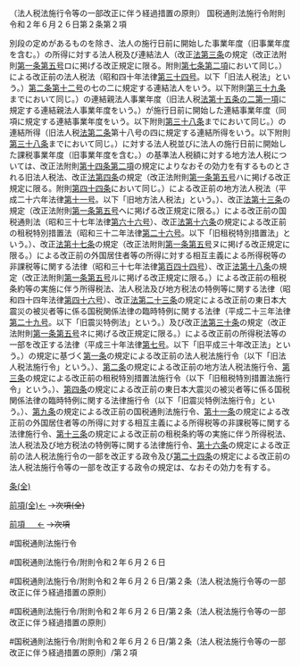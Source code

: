 （法人税法施行令等の一部改正に伴う経過措置の原則）
国税通則法施行令附則令和２年６月２６日第２条第２項

別段の定めがあるものを除き、法人の施行日前に開始した事業年度（旧事業年度を含む。）の所得に対する法人税及び連結法人（改正[法第三条](国税通則法＿＿＿＿＿第３条第１項)の規定（改正法附則[第一条](国税通則法施行＿令附則令和２年６月２６日第１条第１項)[第五号](国税通則法施行＿令附則令和２年６月２６日第２条第２項第５号)ロに掲げる改正規定に限る。附則[第七条第二項](国税通則法施行＿令附則令和２年６月２６日第７条第２項)において同じ。）による改正前の法人税法（昭和四十年法律[第三十四号](国税通則法施行＿令附則令和２年６月２６日第２条第２項第３４号)。以下「旧法人税法」という。）[第二条](国税通則法施行＿令附則令和２年６月２６日第２条第１項)[第十二号](国税通則法施行＿令附則令和２年６月２６日第２条第２項第１２号)の七の二に規定する連結法人をいう。以下附則[第三十九条](国税通則法施行＿令附則令和２年６月２６日第３９条第１項)までにおいて同じ。）の連結親法人事業年度（旧法人税[法第十五条の二第一項](国税通則法＿＿＿＿＿第１５条の２第１項)に規定する連結親法人事業年度をいう。）が施行日前に開始した連結事業年度（同項に規定する連結事業年度をいう。以下附則[第三十八条](国税通則法施行＿令附則令和２年６月２６日第３８条第１項)までにおいて同じ。）の連結所得（旧法人税[法第二条](国税通則法＿＿＿＿＿第２条第１項)第十八号の四に規定する連結所得をいう。以下附則[第三十八条](国税通則法施行＿令附則令和２年６月２６日第３８条第１項)までにおいて同じ。）に対する法人税並びに法人の施行日前に開始した課税事業年度（旧事業年度を含む。）の基準法人税額に対する地方法人税については、改正法附則[第十四条第二項](国税通則法施行＿令附則令和２年６月２６日第１４条第２項)の規定によりなおその効力を有するものとされる旧法人税法、改正[法第四条](国税通則法＿＿＿＿＿第４条第１項)の規定（改正法附則[第一条](国税通則法施行＿令附則令和２年６月２６日第１条第１項)[第五号](国税通則法施行＿令附則令和２年６月２６日第２条第２項第５号)ハに掲げる改正規定に限る。附則[第四十四条](国税通則法施行＿令附則令和２年６月２６日第４４条第１項)において同じ。）による改正前の地方法人税法（平成二十六年法律[第十一号](国税通則法施行＿令附則令和２年６月２６日第２条第２項第１１号)。以下「旧地方法人税法」という。）、改正[法第十三条](国税通則法＿＿＿＿＿第１３条第１項)の規定（改正法附則[第一条](国税通則法施行＿令附則令和２年６月２６日第１条第１項)[第五号](国税通則法施行＿令附則令和２年６月２６日第２条第２項第５号)ヘに掲げる改正規定に限る。）による改正前の国税通則法（昭和三十七年法律[第六十六号](国税通則法施行＿令附則令和２年６月２６日第２条第２項第６６号)）、改正[法第十六条](国税通則法＿＿＿＿＿第１６条第１項)の規定による改正前の租税特別措置法（昭和三十二年法律[第二十六号](国税通則法施行＿令附則令和２年６月２６日第２条第２項第２６号)。以下「旧租税特別措置法」という。）、改正[法第十七条](国税通則法＿＿＿＿＿第１７条第１項)の規定（改正法附則[第一条](国税通則法施行＿令附則令和２年６月２６日第１条第１項)[第五号](国税通則法施行＿令附則令和２年６月２６日第２条第２項第５号)ヌに掲げる改正規定に限る。）による改正前の外国居住者等の所得に対する相互主義による所得税等の非課税等に関する法律（昭和三十七年法律[第百四十四号](国税通則法施行＿令附則令和２年６月２６日第２条第２項第１４４号)）、改正[法第十八条](国税通則法＿＿＿＿＿第１８条第１項)の規定（改正法附則[第一条](国税通則法施行＿令附則令和２年６月２６日第１条第１項)[第五号](国税通則法施行＿令附則令和２年６月２６日第２条第２項第５号)ルに掲げる改正規定に限る。）による改正前の租税条約等の実施に伴う所得税法、法人税法及び地方税法の特例等に関する法律（昭和四十四年法律[第四十六号](国税通則法施行＿令附則令和２年６月２６日第２条第２項第４６号)）、改正[法第二十三条](国税通則法＿＿＿＿＿第２３条第１項)の規定による改正前の東日本大震災の被災者等に係る国税関係法律の臨時特例に関する法律（平成二十三年法律[第二十九号](国税通則法施行＿令附則令和２年６月２６日第２条第２項第２９号)。以下「旧震災特例法」という。）及び改正[法第三十条](国税通則法＿＿＿＿＿第３０条第１項)の規定（改正法附則[第一条](国税通則法施行＿令附則令和２年６月２６日第１条第１項)[第五号](国税通則法施行＿令附則令和２年６月２６日第２条第２項第５号)ネに掲げる改正規定に限る。）による改正前の所得税法等の一部を改正する法律（平成三十年法律[第七号](国税通則法施行＿令附則令和２年６月２６日第２条第２項第７号)。以下「旧平成三十年改正法」という。）の規定に基づく[第一条](国税通則法施行＿令附則令和２年６月２６日第１条第１項)の規定による改正前の法人税法施行令（以下「旧法人税法施行令」という。）、[第二条](国税通則法施行＿令附則令和２年６月２６日第２条第１項)の規定による改正前の地方法人税法施行令、[第三条](国税通則法施行＿令附則令和２年６月２６日第３条第１項)の規定による改正前の租税特別措置法施行令（以下「旧租税特別措置法施行令」という。）、[第四条](国税通則法施行＿令附則令和２年６月２６日第４条第１項)の規定による改正前の東日本大震災の被災者等に係る国税関係法律の臨時特例に関する法律施行令（以下「旧震災特例法施行令」という。）、[第九条](国税通則法施行＿令附則令和２年６月２６日第９条第１項)の規定による改正前の国税通則法施行令、[第十一条](国税通則法施行＿令附則令和２年６月２６日第１１条第１項)の規定による改正前の外国居住者等の所得に対する相互主義による所得税等の非課税等に関する法律施行令、[第十三条](国税通則法施行＿令附則令和２年６月２６日第１３条第１項)の規定による改正前の租税条約等の実施に伴う所得税法、法人税法及び地方税法の特例等に関する法律施行令、[第十六条](国税通則法施行＿令附則令和２年６月２６日第１６条第１項)の規定による改正前の法人税法施行令の一部を改正する政令及び[第二十四条](国税通則法施行＿令附則令和２年６月２６日第２４条第１項)の規定による改正前の法人税法施行令等の一部を改正する政令の規定は、なおその効力を有する。

[条(全)](国税通則法施行＿令附則令和２年６月２６日第２条_.md)

[前項(全)←](国税通則法施行＿令附則令和２年６月２６日第２条第１項_.md)  ~~→次項(全)~~

[前項 　 ←](国税通則法施行＿令附則令和２年６月２６日第２条第１項.md)  ~~→次項~~



#国税通則法施行令

#国税通則法施行令/附則令和２年６月２６日

#国税通則法施行令/附則令和２年６月２６日/第２条（法人税法施行令等の一部改正に伴う経過措置の原則）

#国税通則法施行令/附則令和２年６月２６日/第２条（法人税法施行令等の一部改正に伴う経過措置の原則）

#国税通則法施行令/附則令和２年６月２６日/第２条（法人税法施行令等の一部改正に伴う経過措置の原則）/第２項


